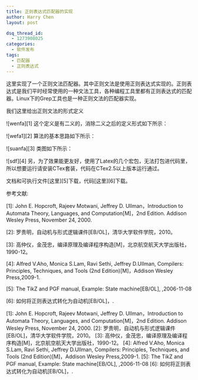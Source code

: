 ```yaml
---
title: 正则表达式匹配器的实现
author: Harry Chen
layout: post

dsq_thread_id:
  - 1273908025
categories:
  - 软件发布
tags:
  - 匹配器
  - 正则表达式
---
```


  这里实现了一个正则文法匹配器。其中正则文法是使用正则表达式实现的。正则表达式是我们平时经常使用的一种文法工具，各种编程工具里都有正则表达式的匹配器。Linux下的Grep工具也是一种正则文法的匹配器实现。

  我们这里给出正则文法的形式定义

![wenfa][1] 这个定义是有二义的，消除二义之后的定义形式如下所示：

![wefa1][2] 算法的基本思路如下所示：

![suanfa][3] 类图如下所示：

![sdf][4] 另，为了效果能更友好，使用了Latex的几个宏包，无法打包进代码里，所以想要运行请安装CTex套装，代码在CTex2.5以上版本运行通过。

  文档和可执行文件[这里][5]下载，代码[这里][6]下载。

 参考文献:

  \[1]: John E. Hopcroft, Rajeev Motwani, Jeffrey D. Ullman，Introduction to Automata Theory, Languages, and Computation[M]，2nd Edition. Addison Wesley Press, November 24, 2000.

  \[2]: 罗贵明，自动机与形式逻辑课件[EB/OL]，清华大学软件学院，2010。

  \[3]: 高仲仪，金茂忠，编译原理及编译程序构造[M]，北京航空航天大学出版社，1990-12。

  \[4]: Alfred V.Aho, Monica S.Lam, Ravi Sethi, Jeffrey D.Ullman, Compilers: Principles, Techniques, and Tools (2nd Edition)[M]，Addison Wesley Press,2009-1.

  \[5]: The TikZ and PGF manual, Example: State machine[EB/OL],  ,2006-11-08

  \[6]: 如何将正则表达式转化为自动机[EB/OL]，.


[1]: John E. Hopcroft, Rajeev Motwani, Jeffrey D. Ullman，Introduction to Automata Theory, Languages, and Computation[M]，2nd Edition. Addison Wesley Press, November 24, 2000.
[2]: 罗贵明，自动机与形式逻辑课件[EB/OL]，清华大学软件学院，2010。
[3]: 高仲仪，金茂忠，编译原理及编译程序构造[M]，北京航空航天大学出版社，1990-12。
[4]: Alfred V.Aho, Monica S.Lam, Ravi Sethi, Jeffrey D.Ullman, Compilers: Principles, Techniques, and Tools (2nd Edition)[M]，Addison Wesley Press,2009-1.
[5]: The TikZ and PGF manual, Example: State machine[EB/OL],  ,2006-11-08
[6]: 如何将正则表达式转化为自动机[EB/OL]，.

